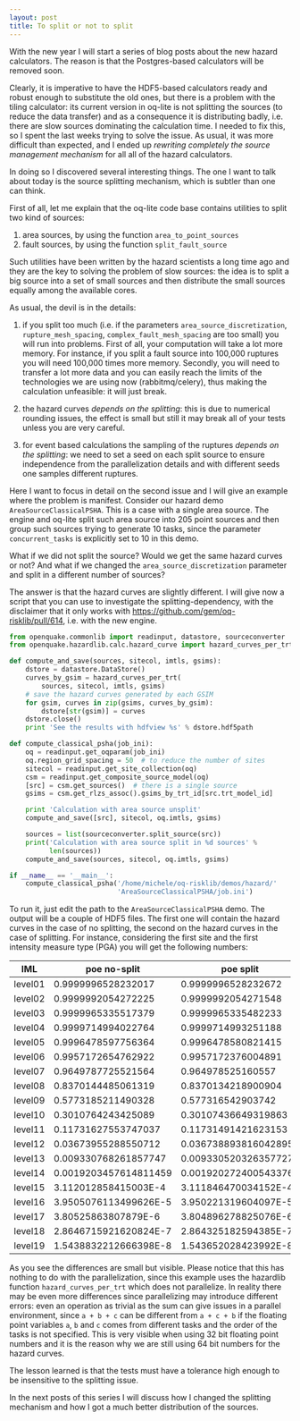 ```yaml
---
layout: post
title: To split or not to split
---
```


With the new year I will start a series of blog posts about the new
hazard calculators. The reason is that the Postgres-based calculators
will be removed soon.

Clearly, it is imperative to have the HDF5-based
calculators ready and robust enough to substitute the old ones, but there
is a problem with the tiling calculator: its current version in oq-lite
is not splitting the sources (to reduce the data transfer) and as a
consequence it is distributing badly, i.e. there are slow sources
dominating the calculation time. I needed to fix this, so I spent the
last weeks trying to solve the issue. As usual, it was more difficult
than expected, and I ended up *rewriting completely the source
management mechanism* for all all of the hazard calculators.

In doing so I discovered several interesting things. The one I want
to talk about today is the source splitting mechanism, which is
subtler than one can think.

First of all, let me explain that the oq-lite code base contains
utilities to split two kind of sources:

1. area sources, by using the function `area_to_point_sources`
2. fault sources, by using the function `split_fault_source`

Such utilities have been written by the hazard scientists a long time
ago and they are the key to solving the problem of slow sources: the
idea is to split a big source into a set of small sources and then
distribute the small sources equally among the available cores.

As usual, the devil is in the details:

1. if you split too much (i.e. if the parameters `area_source_discretization`,
`rupture_mesh_spacing`, `complex_fault_mesh_spacing` are too small) you
will run into problems. First of all, your computation will take a lot
more memory. For instance, if you split a fault source into 100,000
ruptures you will need 100,000 times more memory. Secondly, you will need
to transfer a lot more data and you can easily reach the limits of the
technologies we are using now (rabbitmq/celery), thus making the calculation
unfeasible: it will just break.

2. the hazard curves *depends on the splitting*: this is due to numerical
rounding issues, the effect is small but still it may break all of your
tests unless you are very careful.

3. for event based calculations the sampling of the ruptures
*depends on the splitting*: we need to set a seed on each split source
to ensure independence from the parallelization details and with
different seeds one samples different ruptures.

Here I want to focus in detail on the second issue and I will give
an example where the problem is manifest. Consider our hazard demo
`AreaSourceClassicalPSHA`. This is a case with a single area source.
The engine and oq-lite split such area source into 205 point sources and then
group such sources trying to generate 10 tasks, since the parameter
`concurrent_tasks` is explicitly set to 10 in this demo.

What if we did not split the source? Would we get the same hazard
curves or not? And what if we changed the `area_source_discretization`
parameter and split in a different number of sources?

The answer is that the hazard curves are slightly different. I will
give now a script that you can use to investigate the splitting-dependency,
with the disclaimer that it only works with
https://github.com/gem/oq-risklib/pull/614, i.e. with the new engine.

```python
from openquake.commonlib import readinput, datastore, sourceconverter
from openquake.hazardlib.calc.hazard_curve import hazard_curves_per_trt

def compute_and_save(sources, sitecol, imtls, gsims):
    dstore = datastore.DataStore()
    curves_by_gsim = hazard_curves_per_trt(
        sources, sitecol, imtls, gsims)
    # save the hazard curves generated by each GSIM
    for gsim, curves in zip(gsims, curves_by_gsim):
        dstore[str(gsim)] = curves
    dstore.close()
    print 'See the results with hdfview %s' % dstore.hdf5path

def compute_classical_psha(job_ini):
    oq = readinput.get_oqparam(job_ini)
    oq.region_grid_spacing = 50  # to reduce the number of sites
    sitecol = readinput.get_site_collection(oq)
    csm = readinput.get_composite_source_model(oq)
    [src] = csm.get_sources()  # there is a single source
    gsims = csm.get_rlzs_assoc().gsims_by_trt_id[src.trt_model_id]

    print 'Calculation with area source unsplit'
    compute_and_save([src], sitecol, oq.imtls, gsims)

    sources = list(sourceconverter.split_source(src))
    print('Calculation with area source split in %d sources' %
          len(sources))
    compute_and_save(sources, sitecol, oq.imtls, gsims)

if __name__ == '__main__':
    compute_classical_psha('/home/michele/oq-risklib/demos/hazard/'
                           'AreaSourceClassicalPSHA/job.ini')
```
                           
To run it, just edit the path to the `AreaSourceClassicalPSHA` demo.
The output will be a couple of HDF5 files. The first one will contain
the hazard curves in the case of no splitting, the second on the
hazard curves in the case of splitting. For instance, considering
the first site and the first intensity measure type (PGA) you will get
the following numbers:

IML     | poe no-split          | poe split
------- | --------------------- | --------------------
level01 | 0.9999996528232017    | 0.9999996528232672
level02 | 0.9999992054272225    | 0.9999992054271548
level03 | 0.9999965335517379    | 0.9999965335482233
level04 | 0.9999714994022764    | 0.9999714993251188
level05 | 0.9996478597756364    | 0.9996478580821415
level06 | 0.9957172654762922    | 0.9957172376004891
level07 | 0.9649787725521564    | 0.964978525160557
level08 | 0.8370144485061319    | 0.8370134218900904
level09 | 0.5773185211490328    | 0.577316542903742
level10 | 0.3010764243425089    | 0.30107436649319863
level11 | 0.11731627553747037   | 0.11731491421623153
level12 | 0.03673955288550712   | 0.036738893816042895
level13 | 0.009330768261857747  | 0.009330520326357727
level14 | 0.0019203457614811459 | 0.0019202724005433769
level15 | 3.112012858415003E-4  | 3.111846470034152E-4
level16 | 3.9505076113499626E-5 | 3.950221319604097E-5
level17 | 3.80525863807879E-6   | 3.804896278825076E-6
level18 | 2.8646715921620824E-7 | 2.864325182594385E-7
level19 | 1.5438832212666398E-8 | 1.543652028423992E-8

As you see the differences are small but visible. Please notice that
this has nothing to do with the parallelization, since this example
uses the hazardlib function `hazard_curves_per_trt` which does not
parallelize. In reality there may be even more differences since
parallelizing may introduce different errors: even an operation as
trivial as the sum can give issues in a parallel environment, since
`a + b + c` can be different from `a + c + b` if the floating point
variables `a`, `b` and `c` comes from different tasks and the order of
the tasks is not specified. This is very visible when using 32 bit
floating point numbers and it is the reason why we are still using 64 bit
numbers for the hazard curves.

The lesson learned is that the tests must have a tolerance
high enough to be insensitive to the splitting issue.

In the next posts of this series I will discuss how I changed the
splitting mechanism and how I got a much better distribution of the
sources.
